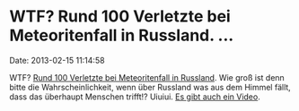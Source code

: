 WTF? Rund 100 Verletzte bei Meteoritenfall in Russland. \...
============================================================

Date: 2013-02-15 11:14:58

WTF? [Rund 100 Verletzte bei Meteoritenfall in
Russland](http://de.rian.ru/society/20130215/265530208.html). Wie groß
ist denn bitte die Wahrscheinlichkeit, wenn über Russland was aus dem
Himmel fällt, dass das überhaupt Menschen trifft!? Uiuiui. [Es gibt auch
ein
Video](http://www.spiegel.de/video/meteoriteneinschlag-in-ural-provinz-tscheljabinsk-video-1254142.html).
